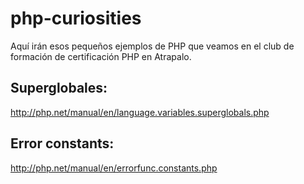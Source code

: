 # php-curiosities

Aquí irán esos pequeños ejemplos de PHP que veamos en el club de formación de certificación PHP en Atrapalo.

## Superglobales: ##
http://php.net/manual/en/language.variables.superglobals.php

## Error constants: ##
http://php.net/manual/en/errorfunc.constants.php
